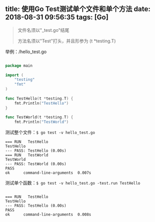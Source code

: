 title: 使用Go Test测试单个文件和单个方法
date: 2018-08-31 09:56:35
tags: [Go]
---

> 文件名须以"_test.go"结尾
> 
> 方法名须以"Test"打头，并且形参为 (t *testing.T)
> 

举例：/hello_test.go

```go

package main
 
import (
	"testing"
	"fmt"
)
 
func TestHello(t *testing.T) {
	fmt.Println("TestHello")
}
 
func TestWorld(t *testing.T) {
	fmt.Println("TestWorld")

```

<!--more-->
测试整个文件：`$ go test -v hello_test.go`

```
=== RUN   TestHello
TestHello
--- PASS: TestHello (0.00s)
=== RUN   TestWorld
TestWorld
--- PASS: TestWorld (0.00s)
PASS
ok  	command-line-arguments	0.007s
```

测试单个函数：`$ go test -v hello_test.go -test.run TestHello`

```

=== RUN   TestHello
TestHello
--- PASS: TestHello (0.00s)
PASS
ok  	command-line-arguments	0.008s
```